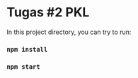 # Tugas #2 PKL

In this project directory, you can try to run:

### `npm install`
### `npm start`


